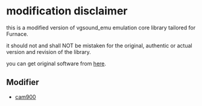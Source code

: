 # modification disclaimer

this is a modified version of vgsound_emu emulation core library tailored for Furnace.

it should not and shall NOT be mistaken for the original, authentic or actual version and revision of the library.

you can get original software from [here](https://gitlab.com/cam900/vgsound_emu/).

## Modifier

- [cam900](https://gitlab.com/cam900)